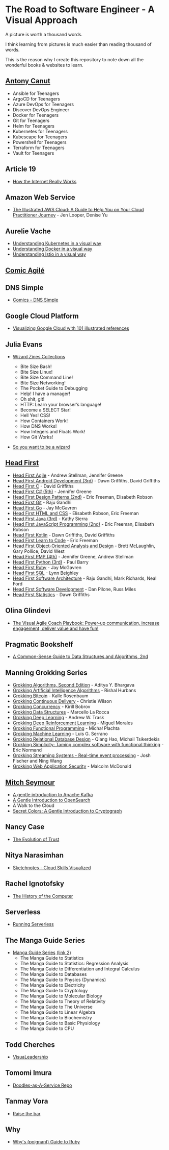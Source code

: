 # The Road to Software Engineer - A Visual Approach <!-- omit in toc -->

A picture is worth a thousand words.

I think learning from pictures is much easier than reading thousand of words.

This is the reason why I create this repository to note down all the wonderful books & websites to learn.

## [Antony Canut](https://github.com/AntonyCanut/AntonyCanut)

- Ansible for Teenagers
- ArgoCD for Teenagers
- Azure DevOps for Teenagers
- Discover DevOps Engineer
- Docker for Teenagers
- Git for Teenagers
- Helm for Teenagers
- Kubernetes for Teenagers
- Kubescape for Teenagers
- Powershell for Teenagers
- Terraform for Teenagers
- Vault for Teenagers

## Article 19

- [How the Internet Really Works](https://catnip.article19.org)

## Amazon Web Service

- [The Illustrated AWS Cloud: A Guide to Help You on Your Cloud Practitioner Journey](https://illustratedaws.cloud) - Jen Looper, Denise Yu

## Aurelie Vache

- [Understanding Kubernetes in a visual way](https://aurelievache.gumroad.com/l/understanding-kubernetes-visual-way)
- [Understanding Docker in a visual way](https://aurelievache.gumroad.com/l/understanding-docker-visual-way)
- [Understanding Istio in a visual way](https://aurelievache.gumroad.com/l/understanding-istio-visual-way)

## [Comic Agilé](https://www.comicagile.net)

## DNS Simple

- [Comics - DNS Simple](https://dnsimple.com/comics)

## Google Cloud Platform

- [Visualizing Google Cloud with 101 illustrated references](https://www.goodreads.com/book/show/60692351-visualizing-google-cloud)

## Julia Evans

- [Wizard Zines Collections](https://wizardzines.com/zines/all-the-zines)
  - Bite Size Bash!
  - Bite Size Linux!
  - Bite Size Command Line!
  - Bite Size Networking!
  - The Pocket Guide to Debugging
  - Help! I have a manager!
  - Oh shit, git!
  - HTTP: Learn your browser’s language!
  - Become a SELECT Star!
  - Hell Yes! CSS!
  - How Containers Work!
  - How DNS Works!
  - How Integers and Floats Work!
  - How Git Works!

- [So you want to be a wizard](https://wizardzines.com/zines/wizard)

## [Head First](https://www.amazon.com/Head-First-Series-Books/b?ie=UTF8&node=8456760011)

- [Head First Agile](https://www.goodreads.com/book/show/30012890-head-first-agile) - Andrew Stellman, Jennifer Greene
- [Head First Android Development (3rd)](https://www.goodreads.com/book/show/59706381-head-first-android-development) - Dawn Griffiths,  David Griffiths
- [Head First C](https://www.goodreads.com/book/show/12447064-head-first-c) - David Griffiths
- [Head First C# (5th)](https://www.goodreads.com/book/show/36954691-head-first-c) - Jennifer Greene
- [Head First Design Patterns (2nd)](https://www.goodreads.com/book/show/56083609-head-first-design-patterns) - Eric Freeman, Elisabeth Robson
- [Head First Git](https://www.goodreads.com/book/show/58230359-head-first-git) - Raju Gandhi
- [Head First Go](https://www.goodreads.com/book/show/36800891-head-first-go) - Jay McGavren
- [Head First HTML and CSS](https://www.goodreads.com/book/show/13355960-head-first-html-and-css) - Elisabeth Robson, Eric Freeman
- [Head First Java (3rd)](https://www.goodreads.com/book/show/231262.Head_First_Java) - Kathy Sierra
- [Head First JavaScript Programming (2nd)](https://www.goodreads.com/book/show/17912853-head-first-javascript-programming) - Eric Freeman, Elisabeth Robson
- [Head First Kotlin](https://www.goodreads.com/book/show/44013141-head-first-kotlin) - Dawn Griffiths, David Griffiths
- [Head First Learn to Code](https://www.goodreads.com/book/show/35355002-head-first-learn-to-code) - Eric Freeman
- [Head First Object-Oriented Analysis and Design](https://www.goodreads.com/book/show/179207.Head_First_Object_Oriented_Analysis_and_Design) - Brett McLaughlin, Gary Pollice, David West
- [Head First PMP (4th)](https://www.goodreads.com/book/show/43196881-head-first-pmp) - Jennifer Greene, Andrew Stellman
- [Head First Python (3rd)](https://www.goodreads.com/book/show/8933914-head-first-python) - Paul Barry
- [Head First Ruby](https://www.goodreads.com/book/show/23466394-head-first-ruby) - Jay McGavren
- [Head First SQL](https://www.goodreads.com/book/show/1782447.Head_First_SQL) - Lynn Beighley
- [Head First Software Architecture](https://www.goodreads.com/book/show/171671941-head-first-software-architecture) - Raju Gandhi, Mark Richards, Neal Ford
- [Head First Software Development](https://www.goodreads.com/book/show/314063.Head_First_Software_Development) - Dan Pilone, Russ Miles
- [Head First Statistics](https://www.goodreads.com/book/show/4419784-head-first-statistics) - Dawn Griffiths

## Olina Glindevi

- [The Visual Agile Coach Playbook: Power-up communication, increase engagement, deliver value and have fun!](https://thevisualagilecoach.com/book)

## Pragmatic Bookshelf

- [A Common-Sense Guide to Data Structures and Algorithms, 2nd](https://pragprog.com/titles/jwdsal2/a-common-sense-guide-to-data-structures-and-algorithms-second-edition)

## Manning Grokking Series

- [Grokking Algorithms, Second Edition](https://www.manning.com/books/grokking-algorithms-second-edition) - Aditya Y. Bhargava
- [Grokking Artificial Intelligence Algorithms](https://www.manning.com/books/grokking-artificial-intelligence-algorithms) - Rishal Hurbans
- [Grokking Bitcoin](https://www.manning.com/books/grokking-bitcoin) - Kalle Rosenbaum
- [Grokking Continuous Delivery](https://www.manning.com/books/grokking-continuous-delivery) - Christie Wilson
- [Grokking Concurrency](https://www.manning.com/books/grokking-concurrency) - Kirill Bobrov
- [Grokking Data Structures](https://www.manning.com/books/grokking-data-structures) - Marcello La Rocca
- [Grokking Deep Learning](https://www.manning.com/books/grokking-deep-learning) - Andrew W. Trask
- [Grokking Deep Reinforcement Learning](https://www.manning.com/books/grokking-deep-reinforcement-learning) - Miguel Morales
- [Grokking Functional Programming](https://www.manning.com/books/grokking-functional-programming) - Michał Płachta
- [Grokking Machine Learning](https://www.manning.com/books/grokking-machine-learning) - Luis G. Serrano
- [Grokking Relational Database Design](https://www.manning.com/books/grokking-relational-database-design) - Qiang Hao, Michail Tsikerdekis
- [Grokking Simplicity: Taming complex software with functional thinking](https://www.manning.com/books/grokking-simplicity) - Eric Normand
- [Grokking Streaming Systems - Real-time event processing](https://www.manning.com/books/grokking-streaming-systems) - Josh Fischer and Ning Wang
- [Grokking Web Application Security](https://www.manning.com/books/grokking-web-application-security) - Malcolm McDonald

## [Mitch Seymour](https://roundrobin.pub)

- [A gentle introduction to Apache Kafka](https://www.gentlydownthe.stream)
- [A Gentle Introduction to OpenSearch](https://opensearch.roundrobin.pub)
- A Walk to the Cloud
- [Secret Colors: A Gentle Introduction to Cryptograph](https://roundrobin.pub/pages/secret-colors-announcement)

## Nancy Case

- [The Evolution of Trust](https://ncase.me/trust "https://ncase.me/trust")

## Nitya Narasimhan

- [Sketchnotes - Cloud Skills Visualized](https://cloud-skills.dev)

## Rachel Ignotofsky

- [The History of the Computer](https://rachelignotofskydesign.com/the-history-of-the-computer)

## Serverless

- [Running Serverless](https://runningserverless.com)

## The Manga Guide Series

- [Manga Guide Series](https://nostarch.com/manga-guide-13-book-set) [(link 2)](https://www.ohmsha.co.jp/english/manga.htm)
  - The Manga Guide to Statistics
  - The Manga Guide to Statistics: Regression Analysis
  - The Manga Guide to Differentiation and Integral Calculus
  - The Manga Guide to Databases
  - The Manga Guide to Physics (Dynamics)
  - The Manga Guide to Electricity
  - The Manga Guide to Cryptology
  - The Manga Guide to Molecular Biology
  - The Manga Guide to Theory of Relativity
  - The Manga Guide to The Universe
  - The Manga Guide to Linear Algebra
  - The Manga Guide to Biochemistry
  - The Manga Guide to Basic Physiology
  - The Manga Guide to CPU

## Todd Cherches 

- [VisuaLeadership](https://www.toddcherches.com/book)

## Tomomi Imura

- [Doodles-as-A-Service Repo](https://github.com/girliemac/a-picture-is-worth-a-1000-words "https://github.com/girliemac/a-picture-is-worth-a-1000-words")

## Tanmay Vora

- [Raise the bar](https://qaspire.com/raise-the-bar-book)

## Why

- [Why's (poignant) Guide to Ruby](https://poignant.guide)
